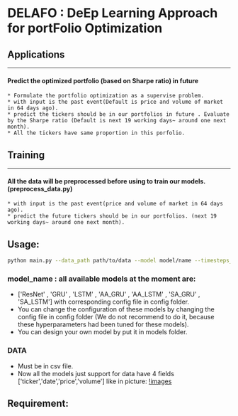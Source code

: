 # DELAFO : DeEp Learning Approach for portFolio Optimization
## Applications
--------------
#### Predict the optimized portfolio (based on Sharpe ratio) in future
    * Formulate the portfolio optimization as a supervise problem.
    * with input is the past event(Default is price and volume of market in 64 days ago).
    * predict the tickers should be in our portfolios in future . Evaluate by the Sharpe ratio (Default is next 19 working days~ around one next month).
    * All the tickers have same proportion in this porfolio.

## Training
--------------
#### All the data will be preprocessed before using to train our models.(preprocess_data.py)
    * with input is the past event(price and volume of market in 64 days ago).
    * predict the future tickers should be in our portfolios. (next 19 working days~ around one next month).


## Usage:
```bash
python main.py --data_path path/to/data --model model/name --timesteps_input time/window/input --timesteps_input time/window/output
```
### model_name : all available models at the moment are:
 * ['ResNet' , 'GRU' , 'LSTM' , 'AA_GRU' , 'AA_LSTM' , 'SA_GRU' , 'SA_LSTM'] with corresponding config file in config folder.
 * You can change the configuration of these models by changing the config file in config folder (We do not recommend to do it, because these hyperparameters had been tuned for these models).
 * You can design your own model by put it in models folder.
### DATA
  * Must be in csv file.
  * Now all the models just support for data have 4 fields ['ticker','date','price','volume'] like in picture:
  [!images]()

## Requirement:
